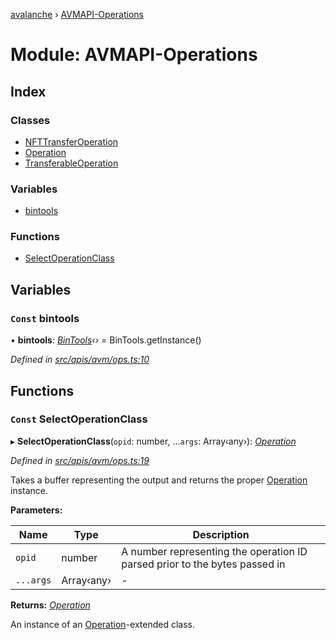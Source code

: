 [avalanche](../README.md) › [AVMAPI-Operations](avmapi_operations.md)

# Module: AVMAPI-Operations

## Index

### Classes

* [NFTTransferOperation](../classes/avmapi_operations.nfttransferoperation.md)
* [Operation](../classes/avmapi_operations.operation.md)
* [TransferableOperation](../classes/avmapi_operations.transferableoperation.md)

### Variables

* [bintools](avmapi_operations.md#const-bintools)

### Functions

* [SelectOperationClass](avmapi_operations.md#const-selectoperationclass)

## Variables

### `Const` bintools

• **bintools**: *[BinTools](../classes/utils_bintools.bintools.md)‹›* = BinTools.getInstance()

*Defined in [src/apis/avm/ops.ts:10](https://github.com/ava-labs/avalanche.js/blob/eabcc2f/src/apis/avm/ops.ts#L10)*

## Functions

### `Const` SelectOperationClass

▸ **SelectOperationClass**(`opid`: number, ...`args`: Array‹any›): *[Operation](../classes/avmapi_operations.operation.md)*

*Defined in [src/apis/avm/ops.ts:19](https://github.com/ava-labs/avalanche.js/blob/eabcc2f/src/apis/avm/ops.ts#L19)*

Takes a buffer representing the output and returns the proper [Operation](../classes/avmapi_operations.operation.md) instance.

**Parameters:**

Name | Type | Description |
------ | ------ | ------ |
`opid` | number | A number representing the operation ID parsed prior to the bytes passed in  |
`...args` | Array‹any› | - |

**Returns:** *[Operation](../classes/avmapi_operations.operation.md)*

An instance of an [Operation](../classes/avmapi_operations.operation.md)-extended class.
